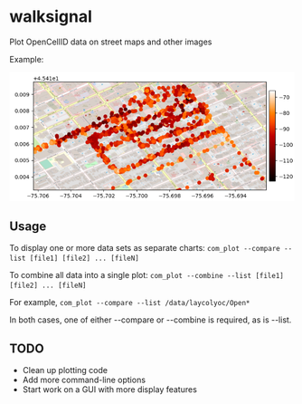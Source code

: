 # walksignal
Plot OpenCellID data on street maps and other images

Example:

![Downtown Ottawa](example.png?raw=true)


## Usage

To display one or more data sets as separate charts:
`com_plot --compare --list [file1] [file2] ... [fileN]`

To combine all data into a single plot:
`com_plot --combine --list [file1] [file2] ... [fileN]`

For example,
`com_plot --compare --list /data/laycolyoc/Open*`

In both cases, one of either --compare or --combine is required, as is
--list.


## TODO

- Clean up plotting code
- Add more command-line options
- Start work on a GUI with more display features
